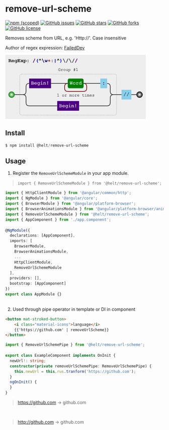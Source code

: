 # remove-url-scheme

[![npm (scoped)](https://img.shields.io/npm/v/@helt/remove-url-scheme.svg)](https://www.npmjs.com/package/@helt)
[![GitHub issues](https://img.shields.io/github/issues/vhking/remove-url-scheme)](https://github.com/vhking/remove-url-scheme/issues)
[![GitHub stars](https://img.shields.io/github/stars/vhking/remove-url-scheme)](https://github.com/vhking/remove-url-scheme/stargazers)
[![GitHub forks](https://img.shields.io/github/forks/vhking/remove-url-scheme)](https://github.com/vhking/remove-url-scheme/network)
[![GitHub license](https://img.shields.io/github/license/vhking/remove-url-scheme)](https://github.com/vhking/remove-url-scheme/blob/master/LICENSE)

Removes scheme from URL, e.g. 'Http://'. Case insensitive

Author of regex expression: [FailedDev](https://stackoverflow.com/a/8206299)

![RegexExpVis](./img/regexExpVis.png)

## Install

```powershell
$ npm install @helt/remove-url-scheme
```

## Usage

1) Register the `RemoveUrlSchemeModule` in your app module.
 > `import { RemoveUrlSchemeModule } from '@helt/remove-url-scheme';`

```typescript
import { HttpClientModule } from '@angular/common/http';
import { NgModule } from '@angular/core';
import { BrowserModule } from '@angular/platform-browser';
import { BrowserAnimationsModule } from '@angular/platform-browser/animations';
import { RemoveUrlSchemeModule } from '@helt/remove-url-scheme';
import { AppComponent } from './app.component';

@NgModule({
  declarations: [AppComponent],
  imports: [
    BrowserModule,
    BrowserAnimationsModule,
    ...
    HttpClientModule,
    RemoveUrlSchemeModule
  ],
  providers: [],
  bootstrap: [AppComponent]
})
export class AppModule {}
 
```

2) Used through pipe operator in template or DI in component
```html
<button mat-stroked-button>
    <i class="material-icons">language</i>
    {{'https://github.com' | removeUrlScheme}}
</button>

```

```typescript
import { RemoveUrlSchemePipe } from '@helt/remove-url-scheme';

export class ExampleComponent implements OnInit {
  newUrl!: string;
  constructor(private removeUrlSchemePipe: RemoveUrlSchemePipe) {
    this.newUrl = this.rus.tranform('https://github.com');
  }
  ngOnInit() {
  }
}

```
> https://github.com -> github.com 

</br>

> http://github.com -> github.com 

